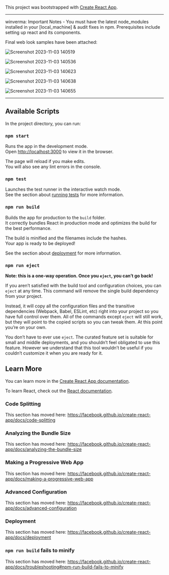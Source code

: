 This project was bootstrapped with [Create React App](https://github.com/facebook/create-react-app).
****************************************************************************************************
winverma: Important Notes - You must have the latest node_modules installed in your [local_machine] & audit fixes in npm.
                            Prerequisites include setting up react and its components.

Final web look samples have been attached:

![Screenshot 2023-11-03 140519](https://github.com/winverma/net-movie-db/assets/82725829/53b35800-bbb6-46dd-a409-271361baf22a)

![Screenshot 2023-11-03 140536](https://github.com/winverma/net-movie-db/assets/82725829/f7dd8387-e3b3-4bec-9b1e-87b2eaa60490)

![Screenshot 2023-11-03 140623](https://github.com/winverma/net-movie-db/assets/82725829/0a2e1f94-7642-447e-b895-9837ff3bcdbe)

![Screenshot 2023-11-03 140638](https://github.com/winverma/net-movie-db/assets/82725829/b1486ff7-95fc-4df4-9b51-e753f81d7b55)

![Screenshot 2023-11-03 140655](https://github.com/winverma/net-movie-db/assets/82725829/2954cde7-23aa-4e1d-b20b-a3d15bd1731f)

****************************************************************************************************
## Available Scripts

In the project directory, you can run:

### `npm start`

Runs the app in the development mode.<br />
Open [http://localhost:3000](http://localhost:3000) to view it in the browser.

The page will reload if you make edits.<br />
You will also see any lint errors in the console.

### `npm test`

Launches the test runner in the interactive watch mode.<br />
See the section about [running tests](https://facebook.github.io/create-react-app/docs/running-tests) for more information.

### `npm run build`

Builds the app for production to the `build` folder.<br />
It correctly bundles React in production mode and optimizes the build for the best performance.

The build is minified and the filenames include the hashes.<br />
Your app is ready to be deployed!

See the section about [deployment](https://facebook.github.io/create-react-app/docs/deployment) for more information.

### `npm run eject`

**Note: this is a one-way operation. Once you `eject`, you can’t go back!**

If you aren’t satisfied with the build tool and configuration choices, you can `eject` at any time. This command will remove the single build dependency from your project.

Instead, it will copy all the configuration files and the transitive dependencies (Webpack, Babel, ESLint, etc) right into your project so you have full control over them. All of the commands except `eject` will still work, but they will point to the copied scripts so you can tweak them. At this point you’re on your own.

You don’t have to ever use `eject`. The curated feature set is suitable for small and middle deployments, and you shouldn’t feel obligated to use this feature. However we understand that this tool wouldn’t be useful if you couldn’t customize it when you are ready for it.

## Learn More

You can learn more in the [Create React App documentation](https://facebook.github.io/create-react-app/docs/getting-started).

To learn React, check out the [React documentation](https://reactjs.org/).

### Code Splitting

This section has moved here: https://facebook.github.io/create-react-app/docs/code-splitting

### Analyzing the Bundle Size

This section has moved here: https://facebook.github.io/create-react-app/docs/analyzing-the-bundle-size

### Making a Progressive Web App

This section has moved here: https://facebook.github.io/create-react-app/docs/making-a-progressive-web-app

### Advanced Configuration

This section has moved here: https://facebook.github.io/create-react-app/docs/advanced-configuration

### Deployment

This section has moved here: https://facebook.github.io/create-react-app/docs/deployment

### `npm run build` fails to minify

This section has moved here: https://facebook.github.io/create-react-app/docs/troubleshooting#npm-run-build-fails-to-minify
